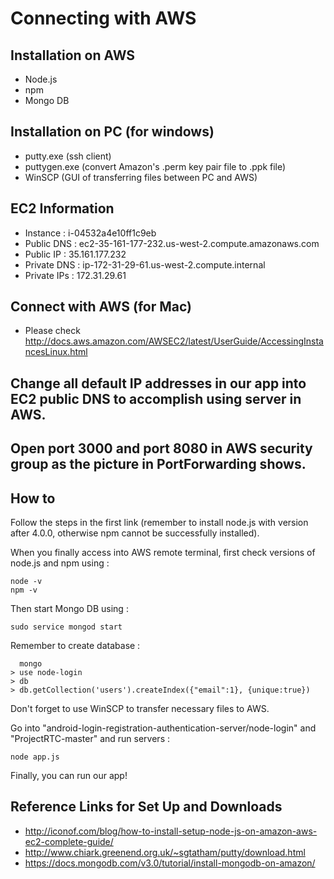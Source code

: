 # Connecting with AWS

## Installation on AWS

- Node.js
- npm
- Mongo DB

## Installation on PC (for windows)

- putty.exe (ssh client)
- puttygen.exe (convert Amazon's .perm key pair file to .ppk file)
- WinSCP (GUI of transferring files between PC and AWS)

## EC2 Information

- Instance : i-04532a4e10ff1c9eb
- Public DNS : ec2-35-161-177-232.us-west-2.compute.amazonaws.com
- Public IP : 35.161.177.232
- Private DNS : ip-172-31-29-61.us-west-2.compute.internal
- Private IPs : 172.31.29.61

## Connect with AWS (for Mac)

- Please check http://docs.aws.amazon.com/AWSEC2/latest/UserGuide/AccessingInstancesLinux.html

## Change all default IP addresses in our app into EC2 public DNS to accomplish using server in AWS.

## Open port 3000 and port 8080 in AWS security group as the picture in PortForwarding shows.

## How to

  Follow the steps in the first link (remember to install node.js with version after 4.0.0, otherwise npm cannot be successfully installed).

  When you finally access into AWS remote terminal, first check versions of node.js and npm using :

  ```
  node -v
  npm -v
  ```

  Then start Mongo DB using :

  ```
  sudo service mongod start
  ```

  Remember to create database :
  ```
    mongo
  > use node-login
  > db
  > db.getCollection('users').createIndex({"email":1}, {unique:true})
  ```

  Don't forget to use WinSCP to transfer necessary files to AWS.

  Go into "android-login-registration-authentication-server/node-login" and "ProjectRTC-master" and run servers :
  ```
  node app.js
  ```

  Finally, you can run our app!

## Reference Links for Set Up and Downloads
- http://iconof.com/blog/how-to-install-setup-node-js-on-amazon-aws-ec2-complete-guide/
- http://www.chiark.greenend.org.uk/~sgtatham/putty/download.html
- https://docs.mongodb.com/v3.0/tutorial/install-mongodb-on-amazon/